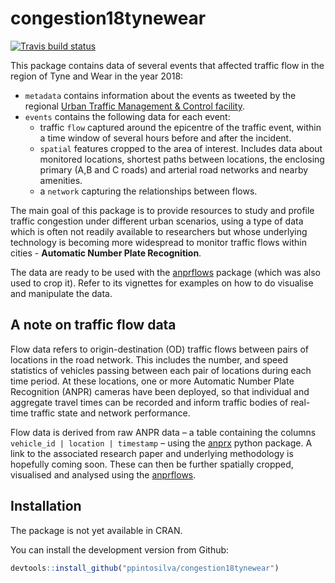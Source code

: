 
# congestion18tynewear

<!-- badges: start -->
[![Travis build status](https://travis-ci.org/ppintosilva/congestion18tynewear.svg?branch=master)](https://travis-ci.org/ppintosilva/congestion18tynewear)
<!-- badges: end -->

This package contains data of several events that affected 
traffic flow in the region of Tyne and Wear in the year 2018:

- `metadata` contains information about the events as tweeted by the regional
[Urban Traffic Management & Control facility](https://twitter.com/NELiveTraffic).
- `events` contains the following data for each event:
  - traffic `flow` captured around the epicentre of the traffic event,
  within a time window of several hours before and after the incident.
  - `spatial` features cropped to the area of interest.
  Includes data about monitored locations, shortest paths between
  locations, the enclosing primary (A,B and C roads) and arterial road networks
  and nearby amenities.
  - a `network` capturing the relationships between flows.
  
The main goal of this package is to provide resources to study and profile
traffic congestion under different urban scenarios, using a type of data
which is often not readily available to researchers but whose underlying 
technology is becoming more widespread to monitor traffic flows
within cities - **Automatic Number Plate Recognition**.

The data are ready to be used with the
[anprflows](https://github.com/ppintosilva/anprflows) package
(which was also used to crop it).
Refer to its vignettes for examples on how to do visualise and 
manipulate the data.

## A note on traffic flow data

Flow data refers to origin-destination (OD) traffic flows between pairs of
locations in the road network. This includes the number, and speed statistics 
of vehicles passing between each pair of locations during each time period.
At these locations,
one or more Automatic Number Plate Recognition (ANPR) cameras have been deployed,
so that individual and aggregate travel times can be recorded and inform
traffic bodies of real-time traffic state and network performance.

Flow data is derived from raw ANPR data – a table containing the columns
`vehicle_id | location | timestamp` – using the
[anprx](https://github.com/ppintosilva/anprx) python package.
A link to the associated research paper and underlying methodology is hopefully
coming soon. 
These can then be further spatially cropped, visualised and analysed using the
[anprflows](https://github.com/ppintosilva/anprflows).

## Installation

The package is not yet available in CRAN.

You can install the development version from Github:

``` r
devtools::install_github("ppintosilva/congestion18tynewear")
```
